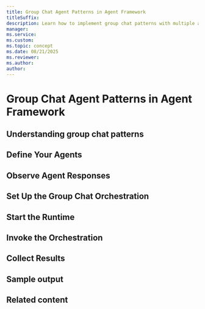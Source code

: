 ```yaml
---
title: Group Chat Agent Patterns in Agent Framework
titleSuffix: 
description: Learn how to implement group chat patterns with multiple agents.
manager: 
ms.service: 
ms.custom:
ms.topic: concept
ms.date: 08/21/2025
ms.reviewer: 
ms.author: 
author: 
---
```


# Group Chat Agent Patterns in Agent Framework


## Understanding group chat patterns

## Define Your Agents

## Observe Agent Responses

## Set Up the Group Chat Orchestration

## Start the Runtime

## Invoke the Orchestration

## Collect Results

## Sample output

## Related content
